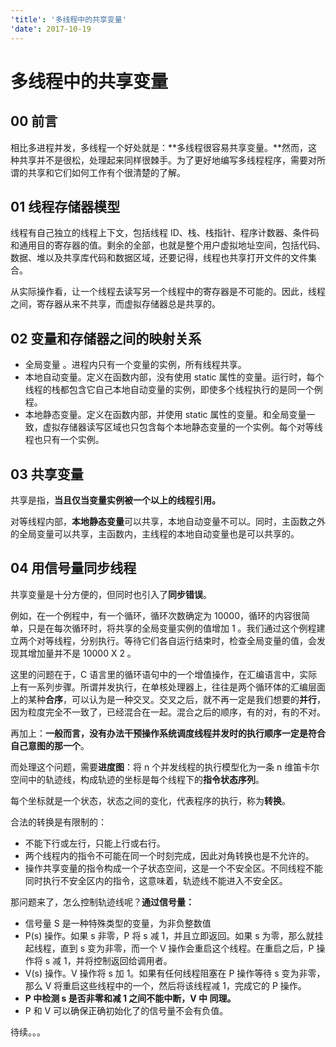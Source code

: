 ```yaml
---
'title': '多线程中的共享变量'
'date': 2017-10-19
---
```

# 多线程中的共享变量

## 00 前言
相比多进程并发，多线程一个好处就是：**多线程很容易共享变量。**然而，这种共享并不是很松，处理起来同样很棘手。为了更好地编写多线程程序，需要对所谓的共享和它们如何工作有个很清楚的了解。

## 01 线程存储器模型

线程有自己独立的线程上下文，包括线程 ID、栈、栈指针、程序计数器、条件码和通用目的寄存器的值。剩余的全部，也就是整个用户虚拟地址空间，包括代码、数据、堆以及共享库代码和数据区域，还要记得，线程也共享打开文件的文件集合。

从实际操作看，让一个线程去读写另一个线程中的寄存器是不可能的。因此，线程之间，寄存器从来不共享，而虚拟存储器总是共享的。

## 02 变量和存储器之间的映射关系

- 全局变量 。进程内只有一个变量的实例，所有线程共享。
- 本地自动变量。定义在函数内部，没有使用 static 属性的变量。运行时，每个线程的栈都包含它自己本地自动变量的实例，即使多个线程执行的是同一个例程。
- 本地静态变量。定义在函数内部，并使用 static 属性的变量。和全局变量一致，虚拟存储器读写区域也只包含每个本地静态变量的一个实例。每个对等线程也只有一个实例。

## 03 共享变量

共享是指，**当且仅当变量实例被一个以上的线程引用。**

对等线程内部，**本地静态变量**可以共享，本地自动变量不可以。同时，主函数之外的全局变量可以共享，主函数内，主线程的本地自动变量也是可以共享的。

## 04 用信号量同步线程

共享变量是十分方便的，但同时也引入了**同步错误**。

例如，在一个例程中，有一个循环，循环次数确定为 10000，循环的内容很简单，只是在每次循环时，将共享的全局变量实例的值增加 1 。我们通过这个例程建立两个对等线程，分别执行。等待它们各自运行结束时，检查全局变量的值，会发现其增加量并不是 10000 X 2 。

这里的问题在于，C 语言里的循环语句中的一个增值操作，在汇编语言中，实际上有一系列步骤。所谓并发执行，在单核处理器上，往往是两个循环体的汇编层面上的某种**合序**，可以认为是一种交叉。交叉之后，就不再一定是我们想要的**并行**，因为粒度完全不一致了，已经混合在一起。混合之后的顺序，有的对，有的不对。

再加上：**一般而言，没有办法干预操作系统调度线程并发时的执行顺序一定是符合自己意图的那一个**。

而处理这个问题，需要**进度图**：将 n 个并发线程的执行模型化为一条 n 维笛卡尔空间中的轨迹线，构成轨迹的坐标是每个线程下的**指令状态序列**。

每个坐标就是一个状态，状态之间的变化，代表程序的执行，称为**转换**。

合法的转换是有限制的：

- 不能下行或左行，只能上行或右行。
- 两个线程内的指令不可能在同一个时刻完成，因此对角转换也是不允许的。
- 操作共享变量的指令构成一个子状态空间，这是一个不安全区。不同线程不能同时执行不安全区内的指令，这意味着，轨迹线不能进入不安全区。

那问题来了，怎么控制轨迹线呢？**通过信号量：**

- 信号量 S 是一种特殊类型的变量，为非负整数值
- P(s) 操作。如果 s 非零，P 将 s 减 1，并且立即返回。如果 s 为零，那么就挂起线程，直到 s 变为非零，而一个 V 操作会重启这个线程。在重启之后，P 操作将 s 减 1，并将控制返回给调用者。
- V(s) 操作。V 操作将 s 加 1。如果有任何线程阻塞在 P 操作等待 s 变为非零，那么 V 将重启这些线程中的一个，然后将该线程减 1，完成它的 P 操作。
- **P 中检测 s 是否非零和减 1 之间不能中断，V 中 同理。**
- P 和 V 可以确保正确初始化了的信号量不会有负值。


待续。。。